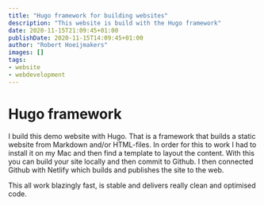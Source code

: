 ```yaml
---
title: "Hugo framework for building websites"
description: "This website is build with the Hugo framework"
date: 2020-11-15T21:09:45+01:00
publishDate: 2020-11-15T14:09:45+01:00
author: "Robert Hoeijmakers"
images: []
tags:
- website
- webdevelopment
---
```

# Hugo framework

I build this demo website with Hugo. That is a framework that builds a static website from Markdown and/or HTML-files. In order for this to work I had to install it on my Mac and then find a template to layout the content. With this you can build your site locally and then commit to Github. I then connected Github with Netlify which builds and publishes the site to the web.

This all work blazingly fast, is stable and delivers really clean and optimised code.
